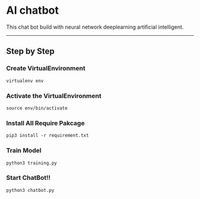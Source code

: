 # AI chatbot

This chat bot build with neural network deeplearning artificial intelligent.

---

## Step by Step

### Create VirtualEnvironment

`virtualenv env`

### Activate the VirtualEnvironment

`source env/bin/activate`

### Install All Require Pakcage

`pip3 install -r requirement.txt`

### Train Model

`python3 training.py`

### Start ChatBot!!

`python3 chatbot.py`
